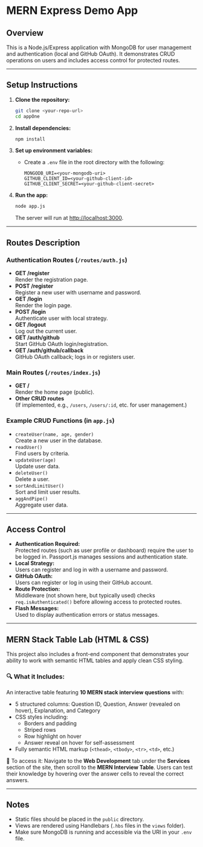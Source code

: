 # MERN Express Demo App

## Overview

This is a Node.js/Express application with MongoDB for user management and authentication (local and GitHub OAuth). It demonstrates CRUD operations on users and includes access control for protected routes.

---

## Setup Instructions

1. **Clone the repository:**
   ```sh
   git clone <your-repo-url>
   cd appOne
   ```

2. **Install dependencies:**
   ```sh
   npm install
   ```

3. **Set up environment variables:**
   - Create a `.env` file in the root directory with the following:
     ```
     MONGODB_URI=<your-mongodb-uri>
     GITHUB_CLIENT_ID=<your-github-client-id>
     GITHUB_CLIENT_SECRET=<your-github-client-secret>
     ```

4. **Run the app:**
   ```sh
   node app.js
   ```
   The server will run at [http://localhost:3000](http://localhost:3000).

---

## Routes Description

### Authentication Routes (`/routes/auth.js`)
- **GET /register**  
  Render the registration page.
- **POST /register**  
  Register a new user with username and password.
- **GET /login**  
  Render the login page.
- **POST /login**  
  Authenticate user with local strategy.
- **GET /logout**  
  Log out the current user.
- **GET /auth/github**  
  Start GitHub OAuth login/registration.
- **GET /auth/github/callback**  
  GitHub OAuth callback; logs in or registers user.

### Main Routes (`/routes/index.js`)
- **GET /**  
  Render the home page (public).
- **Other CRUD routes**  
  (If implemented, e.g., `/users`, `/users/:id`, etc. for user management.)

### Example CRUD Functions (in `app.js`)
- `createUser(name, age, gender)`  
  Create a new user in the database.
- `readUser()`  
  Find users by criteria.
- `updateUser(age)`  
  Update user data.
- `deleteUser()`  
  Delete a user.
- `sortAndLimitUser()`  
  Sort and limit user results.
- `aggAndPipe()`  
  Aggregate user data.

---

## Access Control

- **Authentication Required:**  
  Protected routes (such as user profile or dashboard) require the user to be logged in. Passport.js manages sessions and authentication state.
- **Local Strategy:**  
  Users can register and log in with a username and password.
- **GitHub OAuth:**  
  Users can register or log in using their GitHub account.
- **Route Protection:**  
  Middleware (not shown here, but typically used) checks `req.isAuthenticated()` before allowing access to protected routes.
- **Flash Messages:**  
  Used to display authentication errors or status messages.

---

## MERN Stack Table Lab (HTML & CSS)

This project also includes a front-end component that demonstrates your ability to work with semantic HTML tables and apply clean CSS styling.

### 🔍 What it Includes:
An interactive table featuring **10 MERN stack interview questions** with:
- 5 structured columns: Question ID, Question, Answer (revealed on hover), Explanation, and Category
- CSS styles including:
  - Borders and padding
  - Striped rows
  - Row highlight on hover
  - Answer reveal on hover for self-assessment
- Fully semantic HTML markup (`<thead>`, `<tbody>`, `<tr>`, `<td>`, etc.)

📍 To access it:
Navigate to the **Web Development** tab under the **Services** section of the site, then scroll to the **MERN Interview Table**. Users can test their knowledge by hovering over the answer cells to reveal the correct answers.

---

## Notes

- Static files should be placed in the `public` directory.
- Views are rendered using Handlebars (`.hbs` files in the `views` folder).
- Make sure MongoDB is running and accessible via the URI in your `.env` file.